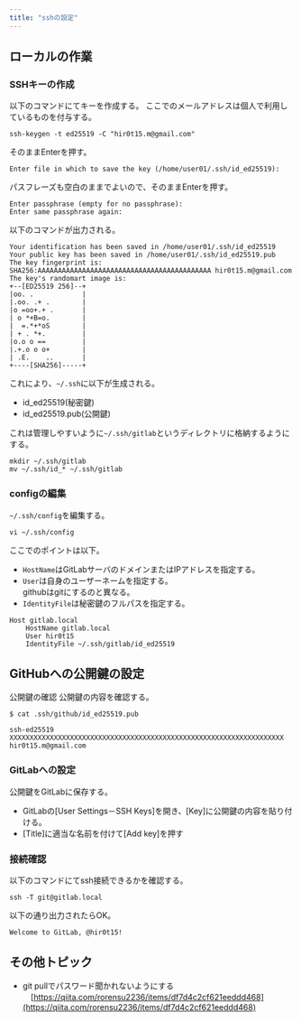 ```yaml
---
title: "sshの設定"
---
```


## ローカルの作業

### SSHキーの作成

以下のコマンドにてキーを作成する。
ここでのメールアドレスは個人で利用しているものを付与する。

```bash:terminal
ssh-keygen -t ed25519 -C "hir0t15.m@gmail.com"
```

そのままEnterを押す。

```
Enter file in which to save the key (/home/user01/.ssh/id_ed25519):
```

パスフレーズも空白のままでよいので、そのままEnterを押す。

```
Enter passphrase (empty for no passphrase):
Enter same passphrase again:
```

以下のコマンドが出力される。

```
Your identification has been saved in /home/user01/.ssh/id_ed25519
Your public key has been saved in /home/user01/.ssh/id_ed25519.pub
The key fingerprint is:
SHA256:AAAAAAAAAAAAAAAAAAAAAAAAAAAAAAAAAAAAAAAAAAA hir0t15.m@gmail.com
The key's randomart image is:
+--[ED25519 256]--+
|oo. .            |
|.oo. .+ .        |
|o =oo+.+ .       |
| o *+B=o.        |
|  =.*+*oS        |
| + . *+.         |
|o.o o ==         |
|.+.o o o+        |
| .E.    ..       |
+----[SHA256]-----+
```

これにより、`~/.ssh`に以下が生成される。

- id_ed25519(秘密鍵)
- id_ed25519.pub(公開鍵)

これは管理しやすいように`~/.ssh/gitlab`というディレクトリに格納するようにする。

```bash:terminal
mkdir ~/.ssh/gitlab
mv ~/.ssh/id_* ~/.ssh/gitlab
```

### configの編集

`~/.ssh/config`を編集する。

```bash:terminal
vi ~/.ssh/config
```

ここでのポイントは以下。

- `HostName`はGitLabサーバのドメインまたはIPアドレスを指定する。
- `User`は自身のユーザーネームを指定する。  
  githubはgitにするのと異なる。
- `IdentityFile`は秘密鍵のフルパスを指定する。

```
Host gitlab.local
    HostName gitlab.local
    User hir0t15
    IdentityFile ~/.ssh/gitlab/id_ed25519
```



## GitHubへの公開鍵の設定
公開鍵の確認
公開鍵の内容を確認する。

```bash:terminal
$ cat .ssh/github/id_ed25519.pub
```
```
ssh-ed25519 XXXXXXXXXXXXXXXXXXXXXXXXXXXXXXXXXXXXXXXXXXXXXXXXXXXXXXXXXXXXXXXXXXXX hir0t15.m@gmail.com
```


### GitLabへの設定

公開鍵をGitLabに保存する。

* GitLabの[User Settings－SSH Keys]を開き、[Key]に公開鍵の内容を貼り付ける。
* [Title]に適当な名前を付けて[Add key]を押す

### 接続確認

以下のコマンドにてssh接続できるかを確認する。

```bash:terminal
ssh -T git@gitlab.local
```

以下の通り出力されたらOK。

```
Welcome to GitLab, @hir0t15!
```

## その他トピック

* git pullでパスワード聞かれないようにする
　[https://qiita.com/rorensu2236/items/df7d4c2cf621eeddd468](https://qiita.com/rorensu2236/items/df7d4c2cf621eeddd468)

